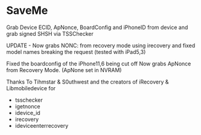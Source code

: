 # SaveMe
 Grab Device ECID, ApNonce, BoardConfig and iPhoneID from device and grab signed SHSH via TSSChecker
 
 UPDATE - Now grabs NONC: from recovery mode using irecovery and fixed model names breaking the request (tested with iPad5,3)

 Fixed the boardconfig of the iPhone11,6 being cut off 
 Now grabs ApNonce from Recovery Mode. (ApNone set in NVRAM)

Thanks To Tihmstar & S0uthwest and the creators of iRecovery & Libmobiledevice for

- tsschecker
- igetnonce
- idevice_id
- irecovery
- ideviceenterrecovery
